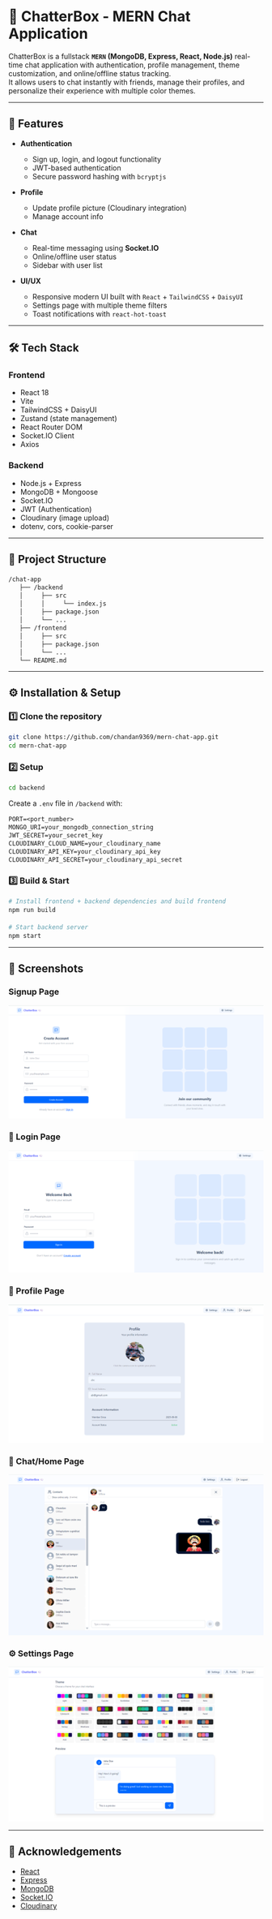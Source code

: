 # 💬 ChatterBox - MERN Chat Application

ChatterBox is a fullstack **`MERN` (MongoDB, Express, React, Node.js)** real-time chat application with authentication, profile management, theme customization, and online/offline status tracking.  
It allows users to chat instantly with friends, manage their profiles, and personalize their experience with multiple color themes.

---

## 🚀 Features

-  **Authentication**

   -  Sign up, login, and logout functionality
   -  JWT-based authentication
   -  Secure password hashing with `bcryptjs`

-  **Profile**

   -  Update profile picture (Cloudinary integration)
   -  Manage account info

-  **Chat**

   -  Real-time messaging using **Socket.IO**
   -  Online/offline user status
   -  Sidebar with user list

-  **UI/UX**
   -  Responsive modern UI built with `React` + `TailwindCSS` + `DaisyUI`
   -  Settings page with multiple theme filters
   -  Toast notifications with `react-hot-toast`

---

## 🛠️ Tech Stack

### Frontend

-  React 18
-  Vite
-  TailwindCSS + DaisyUI
-  Zustand (state management)
-  React Router DOM
-  Socket.IO Client
-  Axios

### Backend

-  Node.js + Express
-  MongoDB + Mongoose
-  Socket.IO
-  JWT (Authentication)
-  Cloudinary (image upload)
-  dotenv, cors, cookie-parser

---

## 📂 Project Structure

```
/chat-app
   ├── /backend
   │     ├── src
   │     │     └── index.js
   │     ├── package.json
   │     └── ...
   ├── /frontend
   │     ├── src
   │     ├── package.json
   │     └── ...
   └── README.md
```

---

## ⚙️ Installation & Setup

### 1️⃣ Clone the repository

```bash
git clone https://github.com/chandan9369/mern-chat-app.git
cd mern-chat-app
```

### 2️⃣ Setup

```bash
cd backend
```

Create a `.env` file in `/backend` with:

```env
PORT=<port_number>
MONGO_URI=your_mongodb_connection_string
JWT_SECRET=your_secret_key
CLOUDINARY_CLOUD_NAME=your_cloudinary_name
CLOUDINARY_API_KEY=your_cloudinary_api_key
CLOUDINARY_API_SECRET=your_cloudinary_api_secret
```

### 3️⃣ Build & Start

```bash
# Install frontend + backend dependencies and build frontend
npm run build

# Start backend server
npm start

```

---

## 📸 Screenshots

### Signup Page

![Signup Page](/app_assets/sign-up.png)

### 🔑 Login Page

![Login Page](/app_assets/login.png)

### 👤 Profile Page

![Profile Page](/app_assets/profile.png)

### 💬 Chat/Home Page

![Chat Page](/app_assets/home.png)

### ⚙️ Settings Page

![Settings Page](/app_assets/setting.png)

---

## 🙌 Acknowledgements

-  [React](https://reactjs.org/)
-  [Express](https://expressjs.com/)
-  [MongoDB](https://www.mongodb.com/)
-  [Socket.IO](https://socket.io/)
-  [Cloudinary](https://cloudinary.com/)
